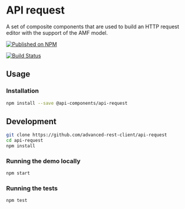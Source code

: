 # API request

A set of composite components that are used to build an HTTP request editor with the support of the AMF model.

[![Published on NPM](https://img.shields.io/npm/v/@api-components/api-request.svg)](https://www.npmjs.com/package/@advanced-rest-client/api-request)

[![Build Status](https://travis-ci.com/advanced-rest-client/api-request.svg)](https://travis-ci.com/advanced-rest-client/api-request)

## Usage

### Installation

```sh
npm install --save @api-components/api-request
```

## Development

```sh
git clone https://github.com/advanced-rest-client/api-request
cd api-request
npm install
```

### Running the demo locally

```sh
npm start
```

### Running the tests

```sh
npm test
```
